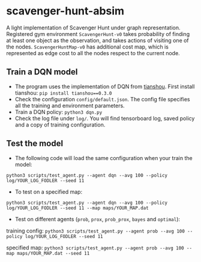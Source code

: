# scavenger-hunt-absim
A light implementation of Scavenger Hunt under graph representation. Registered gym environment `ScavengerHunt-v0` takes probability of finding at least one object as the observation, and takes actions of visiting one of the nodes. `ScavengerHuntMap-v0` has additional cost map, which is represented as edge cost to all the nodes respect to the current node. 

## Train a DQN model
* The program uses the implementation of DQN from [tianshou](https://github.com/thu-ml/tianshou). First install tianshou:
`pip install tianshou==0.3.0`
* Check the configuration `config/default.json`. The config file specifies all the training and environment parameters. 
* Train a DQN policy:
`python3 dqn.py`
* Check the log file under `log/`. You will find tensorboard log, saved policy and a copy of training configuration. 

## Test the model
* The following code will load the same configuration when your train the model:

`python3 scripts/test_agent.py --agent dqn --avg 100 --policy log/YOUR_LOG_FODLER --seed 11`

* To test on a specified map:

`python3 scripts/test_agent.py --agent dqn --avg 100 --policy log/YOUR_LOG_FODLER --seed 11 --map maps/YOUR_MAP.dat`

* Test on different agents (`prob`, `prox`, `prob_prox`, `bayes` and `optimal`): 

training config: `python3 scripts/test_agent.py --agent prob --avg 100 --policy log/YOUR_LOG_FODLER --seed 11` 

specified map: `python3 scripts/test_agent.py --agent prob --avg 100 --map maps/YOUR_MAP.dat --seed 11` 
